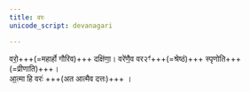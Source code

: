 ```yaml
---
title: वरः
unicode_script: devanagari

---
```


वरो॒+++(=महार्हो गौरिव)+++ दक्षि॑णा॒। वरे॑णै॒व वर२ꣳ॑+++(=श्रेष्ठं)+++ स्पृणोति+++(=प्रीणाति)+++।  
आ॒त्मा हि वरः॑ +++(अत आत्मैव दत्तः)+++ । 